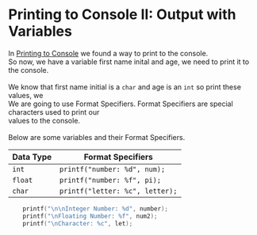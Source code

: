 # Printing to Console II: Output with Variables

In [Printing to Console](Printing_I.md) we found a way to print to the console.<br>
So now, we have a variable first name inital and age, we need to print it to the console.
<br>
<br>
We know that first name initial is a `char` and age is an `int` so print these values, we<br>
We are going to use Format Specifiers. Format Specifiers are special characters used to print our<br>
values to the console. <br><br>
Below are some variables and their Format Specifiers.

| Data Type | Format Specifiers |
| --------- | ----------------- |
| `int` | `printf("number: %d", num);` |
| `float` | `printf("number: %f", pi);` |
| `char` | `printf("letter: %c", letter);` |


```C
    printf("\n\nInteger Number: %d", number);
    printf("\nFloating Number: %f", num2);
    printf("\nCharacter: %c", let);
```
